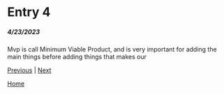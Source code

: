 # Entry 4
##### 4/23/2023

Mvp is call Minimum Viable Product, and is very important for adding the main things before adding things that makes our 

[Previous](entry03.md) | [Next](entry05.md)

[Home](../README.md)